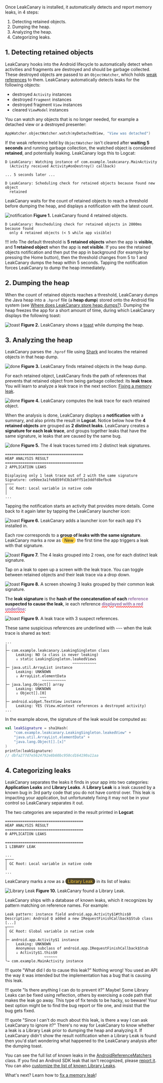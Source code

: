 Once LeakCanary is installed, it automatically detects and report memory leaks, in 4 steps:

1. Detecting retained objects.
2. Dumping the heap.
3. Analyzing the heap.
4. Categorizing leaks.

## 1. Detecting retained objects

LeakCanary hooks into the Android lifecycle to automatically detect when activities and fragments are destroyed and should be garbage collected. These destroyed objects are passed to an `ObjectWatcher`, which holds [weak references](https://en.wikipedia.org/wiki/Weak_reference) to them. LeakCanary automatically detects leaks for the following objects:

* destroyed `Activity` instances
* destroyed `Fragment` instances
* destroyed fragment `View` instances
* cleared `ViewModel` instances

You can watch any objects that is no longer needed, for example a detached view or a destroyed presenter:

```kotlin
AppWatcher.objectWatcher.watch(myDetachedView, "View was detached")
```

If the weak reference held by `ObjectWatcher` isn't cleared after **waiting 5 seconds** and running garbage collection, the watched object is considered **retained**, and potentially leaking. LeakCanary logs this to Logcat:

```
D LeakCanary: Watching instance of com.example.leakcanary.MainActivity
  (Activity received Activity#onDestroy() callback) 

... 5 seconds later ...

D LeakCanary: Scheduling check for retained objects because found new object
  retained
```

LeakCanary waits for the count of retained objects to reach a threshold before dumping the heap, and displays a notification with the latest count.

![notification](images/retained-notification.png)
**Figure 1.** LeakCanary found 4 retained objects.

```
D LeakCanary: Rescheduling check for retained objects in 2000ms because found
  only 4 retained objects (< 5 while app visible)
```

!!! info
    The default threshold is **5 retained objects** when the app is **visible**, and **1 retained object** when the app is **not visible**. If you see the retained objects notification and then put the app in background (for example by pressing the Home button), then the threshold changes from 5 to 1 and LeakCanary dumps the heap within 5 seconds. Tapping the notification forces LeakCanary to dump the heap immediately.

## 2. Dumping the heap

When the count of retained objects reaches a threshold, LeakCanary dumps the Java heap into a `.hprof` file (a **heap dump**) stored onto the Android file system (see [Where does LeakCanary store heap dumps?](faq.md#where-does-leakcanary-store-heap-dumps)). Dumping the heap freezes the app for a short amount of time, during which LeakCanary displays the following toast:

![toast](images/dumping-toast.png)
**Figure 2.** LeakCanary shows a [toast](https://developer.android.com/guide/topics/ui/notifiers/toasts) while dumping the heap.

## 3. Analyzing the heap

LeakCanary parses the `.hprof` file using [Shark](shark.md) and locates the retained objects in that heap dump.

![done](images/finding-retained-notification.png)
**Figure 3.** LeakCanary finds retained objects in the heap dump.

For each retained object, LeakCanary finds the path of references that prevents that retained object from being garbage collected: its **leak trace**. You will learn to analyze a leak trace in the next section: [Fixing a memory leak](fundamentals-fixing-a-memory-leak.md).

![done](images/building-leak-traces-notification.png)
**Figure 4.** LeakCanary computes the leak trace for each retained object.

When the analysis is done, LeakCanary displays a **notification** with a summary, and also prints the result in **Logcat**. Notice below how the **4 retained objects** are grouped as **2 distinct leaks**. LeakCanary creates a **signature for each leak trace**, and groups together leaks that have the same signature, ie leaks that are caused by the same bug.

![done](images/analysis-done.png)
**Figure 5.** The 4 leak traces turned into 2 distinct leak signatures.


```
====================================
HEAP ANALYSIS RESULT
====================================
2 APPLICATION LEAKS

Displaying only 1 leak trace out of 2 with the same signature
Signature: ce9dee3a1feb859fd3b3a9ff51e3ddfd8efbc6
┬───
│ GC Root: Local variable in native code
│
...
```

Tapping the notification starts an activity that provides more details. Come back to it again later by tapping the LeakCanary launcher icon:

![toast](images/launcher.png)
**Figure 6.** LeakCanary adds a launcher icon for each app it's installed in.

Each row corresponds to a **group of leaks with the same signature**. LeakCanary  marks a row as <span style="border-radius: 20px; background: #ffd24c; padding-left: 8px; padding-right: 8px; padding-top: 2px; padding-bottom: 2px; color: #141c1f;">New</span> the first time the app triggers a leak with that signature.

![toast](images/heap-dump.png)
**Figure 7.** The 4 leaks grouped into 2 rows, one for each distinct leak signature.

Tap on a leak to open up a screen with the leak trace. You can toggle between retained objects and their leak trace via a drop down.

![toast](images/leak-screen.png)
**Figure 8.** A screen showing 3 leaks grouped by their common leak signature.

The **leak signature** is the **hash of the concatenation of each <span style="color: #9976a8;">reference</span> suspected to cause the leak**, ie each reference **<span style="text-decoration: underline; text-decoration-color: red; text-decoration-style: wavy; color: #9976a8;">displayed with a red underline</span>**:

![toast](images/signature.png)
**Figure 9.** A leak trace with 3 suspect references.

These same suspicious references are underlined with `~~~` when the leak trace is shared as text:

```
...
│  
├─ com.example.leakcanary.LeakingSingleton class
│    Leaking: NO (a class is never leaking)
│    ↓ static LeakingSingleton.leakedViews
│                              ~~~~~~~~~~~
├─ java.util.ArrayList instance
│    Leaking: UNKNOWN
│    ↓ ArrayList.elementData
│                ~~~~~~~~~~~
├─ java.lang.Object[] array
│    Leaking: UNKNOWN
│    ↓ Object[].[0]
│               ~~~
├─ android.widget.TextView instance
│    Leaking: YES (View.mContext references a destroyed activity)
...
```

In the example above, the signature of the leak would be computed as:

```kotlin
val leakSignature = sha1Hash(
    "com.example.leakcanary.LeakingSingleton.leakedView" +
    "java.util.ArrayList.elementData" +
    "java.lang.Object[].[x]"
)
println(leakSignature)
// dbfa277d7e5624792e8b60bc950cd164190a11aa
```

## 4. Categorizing leaks

LeakCanary separates the leaks it finds in your app into two categories: **Application Leaks** and **Library Leaks**. A **Library Leak** is a leak caused by a known bug in 3rd party code that you do not have control over. This leak is impacting your application, but unfortunately fixing it may not be in your control so LeakCanary separates it out.

The two categories are separated in the result printed in **Logcat**:

```
====================================
HEAP ANALYSIS RESULT
====================================
0 APPLICATION LEAKS

====================================
1 LIBRARY LEAK

...
┬───
│ GC Root: Local variable in native code
│
...
```

LeakCanary marks a row as a <span style="border-radius: 20px; background: #4e462f; padding-left: 8px; padding-right: 8px; padding-top: 2px; padding-bottom: 2px; color: #ffcc32;">Library Leak</span> in its list of leaks:

![Library Leak](images/library-leak.png)
**Figure 10.** LeakCanary found a Library Leak.

LeakCanary ships with a database of known leaks, which it recognizes by pattern matching on reference names. For example:

```
Leak pattern: instance field android.app.Activity$1#this$0
Description: Android Q added a new IRequestFinishCallback$Stub class [...]
┬───
│ GC Root: Global variable in native code
│
├─ android.app.Activity$1 instance
│    Leaking: UNKNOWN
│    Anonymous subclass of android.app.IRequestFinishCallback$Stub
│    ↓ Activity$1.this$0
│                 ~~~~~~
╰→ com.example.MainActivity instance
```

!!! quote "What did I do to cause this leak?"
    Nothing wrong! You used an API the way it was intended but the implementation has a bug that is causing this leak.

!!! quote "Is there anything I can do to prevent it?"
    Maybe! Some Library Leaks can be fixed using reflection, others by exercising a code path that makes the leak go away. This type of fix tends to be hacky, so beware! Your best option might be to find the bug report or file one, and insist that the bug gets fixed.

!!! quote "Since I can't do much about this leak, is there a way I can ask LeakCanary to ignore it?"
	There's no way for LeakCanary to know whether a leak is a Library Leak prior to dumping the heap and analyzing it. If LeakCanary didn't show the result notification when a Library Leak is found then you'd start wondering what happened to the LeakCanary analysis after the dumping toast.

You can see the full list of known leaks in the [AndroidReferenceMatchers](https://github.com/square/leakcanary/blob/master/shark-android/src/main/java/shark/AndroidReferenceMatchers.kt#L49) class. If you find an Android SDK leak that isn't recognized, please [report it](faq.md#can-a-leak-be-caused-by-the-android-sdk). You can also [customize the list of known Library Leaks](recipes.md#matching-known-library-leaks).

What's next? Learn how to [fix a memory leak](fundamentals-fixing-a-memory-leak.md)!
